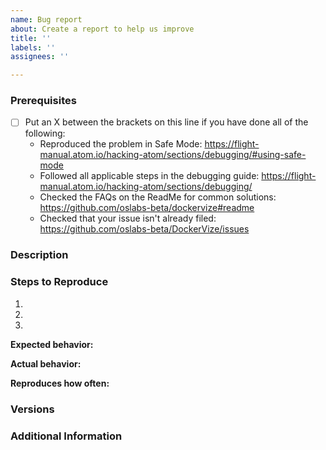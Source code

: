 ```yaml
---
name: Bug report
about: Create a report to help us improve
title: ''
labels: ''
assignees: ''

---
```


<!--

Please read our Code of Conduct before getting started! 
By filing an Issue, you are expected to comply with it, including treating everyone with respect: https://github.com/bs-beta/DockerVize/.github/blob/master/CODE_OF_CONDUCT.md

-->

### Prerequisites

* [ ] Put an X between the brackets on this line if you have done all of the following:
    * Reproduced the problem in Safe Mode: <https://flight-manual.atom.io/hacking-atom/sections/debugging/#using-safe-mode>
    * Followed all applicable steps in the debugging guide: <https://flight-manual.atom.io/hacking-atom/sections/debugging/>
    * Checked the FAQs on the ReadMe for common solutions: <https://github.com/oslabs-beta/dockervize#readme>
    * Checked that your issue isn't already filed: <https://github.com/oslabs-beta/DockerVize/issues>

### Description

<!-- Description of the issue -->

### Steps to Reproduce

1. <!-- First Step -->
2. <!-- Second Step -->
3. <!-- and so on… -->

**Expected behavior:**

<!-- What you expect to happen -->

**Actual behavior:**

<!-- What actually happens -->

**Reproduces how often:**

<!-- What percentage of the time does it reproduce? -->

### Versions

<!-- You can get this information from copy and pasting the output of `dockervize --version` from the command line. Also, please include the OS and what version of the OS you're running. -->

### Additional Information

<!-- Any additional information, configuration or data that might be necessary to reproduce the issue. -->
